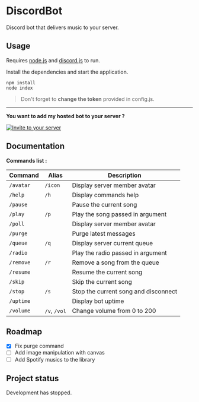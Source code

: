 # **DiscordBot**

Discord bot that delivers music to your server.

## Usage

Requires [node.js](https://nodejs.org) and [discord.js](https://discord.js.org) to run.

Install the dependencies and start the application.

```
npm install
node index
```

> Don't forget to **change the token** provided in config.js.

---

**You want to add my hosted bot to your server ?**

[![Invite to your server](https://imgur.com/ebFKyEe.png)](https://discord.com/oauth2/authorize?client_id=398486386111545344&scope=bot&permissions=2147482871)

## Documentation

**Commands list :**

|Command         |Alias                          |Description                  |
|----------------|-------------------------------|-----------------------------|
|`/avatar`       |`/icon`                        |Display server member avatar |
|`/help`         |`/h`                           |Display commands help        |
|`/pause`        |                               |Pause the current song       |
|`/play`         |`/p`                           |Play the song passed in argument |
|`/poll`         |                               |Display server member avatar |
|`/purge`        |                               |Purge latest messages        |
|`/queue`        |`/q`                           |Display server current queue |
|`/radio`        |                               |Play the radio passed in argument |
|`/remove`       |`/r`                           |Remove a song from the queue |
|`/resume`       |                               |Resume the current song      |
|`/skip`         |                               |Skip the current song        |
|`/stop`         |`/s`                           |Stop the current song and disconnect |
|`/uptime`       |                               |Display bot uptime           |
|`/volume`       |`/v`, `/vol`                   |Change volume from 0 to 200  |

## Roadmap

- [x] Fix purge command
- [ ] Add image manipulation with canvas
- [ ] Add Spotify musics to the library

## Project status

Development has stopped.
